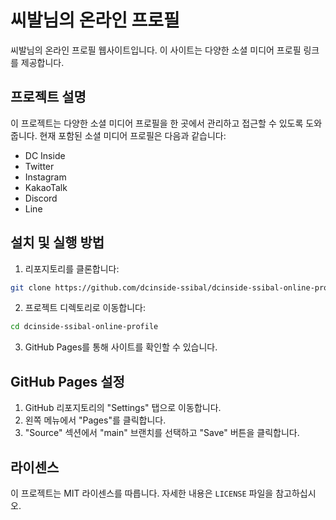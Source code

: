 # 씨발님의 온라인 프로필

씨발님의 온라인 프로필 웹사이트입니다. 이 사이트는 다양한 소셜 미디어 프로필 링크를 제공합니다.


## 프로젝트 설명

이 프로젝트는 다양한 소셜 미디어 프로필을 한 곳에서 관리하고 접근할 수 있도록 도와줍니다. 현재 포함된 소셜 미디어 프로필은 다음과 같습니다:
- DC Inside
- Twitter
- Instagram
- KakaoTalk
- Discord
- Line


## 설치 및 실행 방법

1. 리포지토리를 클론합니다:

```bash
git clone https://github.com/dcinside-ssibal/dcinside-ssibal-online-profile.git
```

2. 프로젝트 디렉토리로 이동합니다:

```bash
cd dcinside-ssibal-online-profile
```

3. GitHub Pages를 통해 사이트를 확인할 수 있습니다.


## GitHub Pages 설정

1. GitHub 리포지토리의 "Settings" 탭으로 이동합니다.
2. 왼쪽 메뉴에서 "Pages"를 클릭합니다.
3. "Source" 섹션에서 "main" 브랜치를 선택하고 "Save" 버튼을 클릭합니다.


## 라이센스

이 프로젝트는 MIT 라이센스를 따릅니다. 자세한 내용은 `LICENSE` 파일을 참고하십시오.
